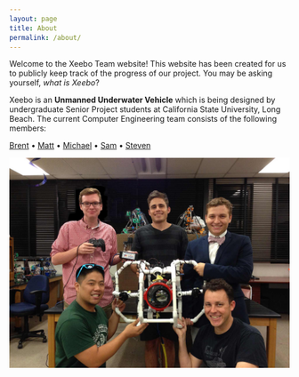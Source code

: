 ```yaml
---
layout: page
title: About
permalink: /about/
---
```


Welcome to the Xeebo Team website! This website has been created for us to publicly keep track of the progress of our project. You may be asking yourself, *what is Xeebo*?

Xeebo is an **Unmanned Underwater Vehicle** which is being designed by undergraduate Senior Project students at California State University, Long Beach. The current Computer Engineering team consists of the following members:

[Brent](mailto:brent@zeebo.org) &bull; [Matt](mailto:matt@zeebo.org) &bull; [Michael](mailto:michael@zeebo.org) &bull; [Sam](mailto:sam@zeebo.org) &bull; [Steven](mailto:steven@zeebo.org)

![Team Xeebo](/images/team.jpg "Team Xeebo")
